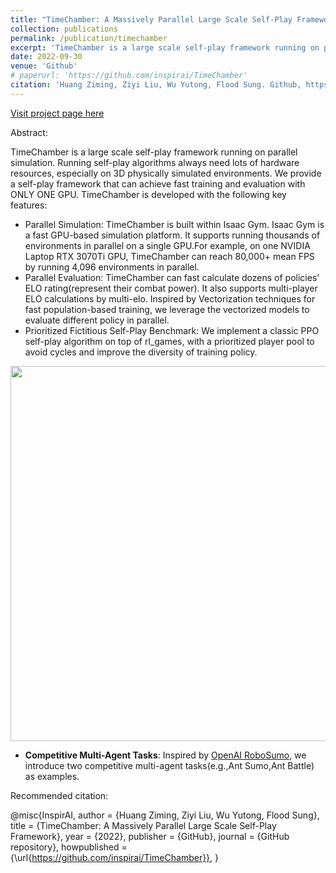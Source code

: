 ```yaml
---
title: "TimeChamber: A Massively Parallel Large Scale Self-Play Framework"
collection: publications
permalink: /publication/timechamber
excerpt: 'TimeChamber is a large scale self-play framework running on parallel simulation. Running self-play algorithms always need lots of hardware resources, especially on 3D physically simulated environments. We provide a self-play framework that can achieve fast training and evaluation with ONLY ONE GPU.'
date: 2022-09-30
venue: 'Github'
# paperurl: 'https://github.com/inspirai/TimeChamber'
citation: 'Huang Ziming, Ziyi Liu, Wu Yutong, Flood Sung. Github, https://github.com/inspirai/TimeChamber'
---
```


[Visit project page here](https://github.com/inspirai/TimeChamber)

Abstract: 

TimeChamber is a large scale self-play framework running on parallel simulation. Running self-play algorithms always need lots of hardware resources, especially on 3D physically simulated environments. We provide a self-play framework that can achieve fast training and evaluation with ONLY ONE GPU. TimeChamber is developed with the following key features:

- Parallel Simulation: TimeChamber is built within Isaac Gym. Isaac Gym is a fast GPU-based simulation platform. It supports running thousands of environments in parallel on a single GPU.For example, on one NVIDIA Laptop RTX 3070Ti GPU, TimeChamber can reach 80,000+ mean FPS by running 4,096 environments in parallel.
- Parallel Evaluation: TimeChamber can fast calculate dozens of policies' ELO rating(represent their combat power). It also supports multi-player ELO calculations by multi-elo. Inspired by Vectorization techniques for fast population-based training, we leverage the vectorized models to evaluate different policy in parallel.
- Prioritized Fictitious Self-Play Benchmark: We implement a classic PPO self-play algorithm on top of rl_games, with a prioritized player pool to avoid cycles and improve the diversity of training policy.

<div align=center>
<img src="https://ziyiliubird.github.io/images/algorithm.jpg" align="center" width="600"/>
</div> 

- **Competitive Multi-Agent Tasks**: Inspired by [OpenAI RoboSumo](https://github.com/openai/robosumo), we introduce two
  competitive multi-agent tasks(e.g.,Ant Sumo,Ant
  Battle) as examples.

Recommended citation:

@misc{InspirAI,
  author = {Huang Ziming, Ziyi Liu, Wu Yutong, Flood Sung},
  title = {TimeChamber: A Massively Parallel Large Scale Self-Play Framework},
  year = {2022},
  publisher = {GitHub},
  journal = {GitHub repository},
  howpublished = {\url{https://github.com/inspirai/TimeChamber}},
}